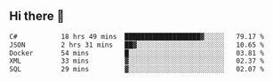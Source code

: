 ## Hi there 👋

<!--START_SECTION:waka-->

```txt
C#           18 hrs 49 mins  ███████████████████▓░░░░░   79.17 %
JSON         2 hrs 31 mins   ██▓░░░░░░░░░░░░░░░░░░░░░░   10.65 %
Docker       54 mins         █░░░░░░░░░░░░░░░░░░░░░░░░   03.81 %
XML          33 mins         ▓░░░░░░░░░░░░░░░░░░░░░░░░   02.37 %
SQL          29 mins         ▓░░░░░░░░░░░░░░░░░░░░░░░░   02.07 %
```

<!--END_SECTION:waka-->

<!--
**elpenor23/elpenor23** is a ✨ _special_ ✨ repository because its `README.md` (this file) appears on your GitHub profile.

Here are some ideas to get you started:

- 🔭 I’m currently working on ...
- 🌱 I’m currently learning ...
- 👯 I’m looking to collaborate on ...
- 🤔 I’m looking for help with ...
- 💬 Ask me about ...
- 📫 How to reach me: ...
- 😄 Pronouns: ...
- ⚡ Fun fact: ...
-->
